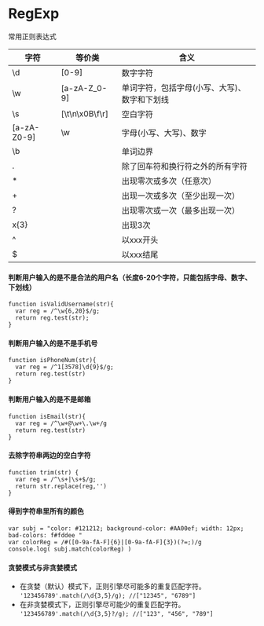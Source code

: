 # RegExp
常用正则表达式

| 字符         |等价类            | 含义                                 | 
|-------------|-----------------|--------------------------------------| 
| \d          |  [0-9]          | 数字字符                               | 
| \w          |  [a-zA-Z_0-9]   | 单词字符，包括字母(小写、大写)、数字和下划线 | 
| \s          |  [\t\n\x0B\f\r] | 空白字符                               | 
| [a-zA-Z0-9] |  \w             | 字母(小写、大写)、数字                   | 
| \b          |                 | 单词边界                               |  
| .           |                 | 除了回车符和换行符之外的所有字符           | 
| *           |                 | 出现零次或多次（任意次）                  | 
| +           |                 | 出现一次或多次（至少出现一次）             | 
| ?           |                 | 出现零次或一次（最多出现一次）             |  
| x{3}        |                 | 出现3次                                | 
| ^           |                 | 以xxx开头                              | 
| $           |                 | 以xxx结尾                              | 

#### 判断用户输入的是不是合法的用户名（长度6-20个字符，只能包括字母、数字、下划线）

```
function isValidUsername(str){
  var reg = /^\w{6,20}$/g;
  return reg.test(str);
}
```

#### 判断用户输入的是不是手机号

```
function isPhoneNum(str){
  var reg = /^1[3578]\d{9}$/g;
  return reg.test(str)
}
```

#### 判断用户输入的是不是邮箱

```
function isEmail(str){
  var reg = /^\w+@\w+\.\w+/g
  return reg.test(str)
}
```

#### 去除字符串两边的空白字符

```
function trim(str) {
  var reg = /^\s+|\s+$/g;
  return str.replace(reg,'')
}
```

#### 得到字符串里所有的颜色

```
var subj = "color: #121212; background-color: #AA00ef; width: 12px; bad-colors: f#fddee "
var colorReg = /#([0-9a-fA-F]{6}|[0-9a-fA-F]{3})(?=;)/g
console.log( subj.match(colorReg) )
```

#### 贪婪模式与非贪婪模式

* 在贪婪（默认）模式下，正则引擎尽可能多的重复匹配字符。
    `'123456789'.match(/\d{3,5}/g); //["12345", "6789"]`
* 在非贪婪模式下，正则引擎尽可能少的重复匹配字符。
    `'123456789'.match(/\d{3,5}?/g); //["123", "456", "789"]`
